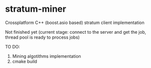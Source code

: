 # stratum-miner
Crossplatform C++ (boost.asio based) stratum client implementation

Not finished yet (current stage: connect to the server and get the job,  thread pool is ready to process jobs)

TO DO:
1. Mining algotithms implementation
2. cmake build
